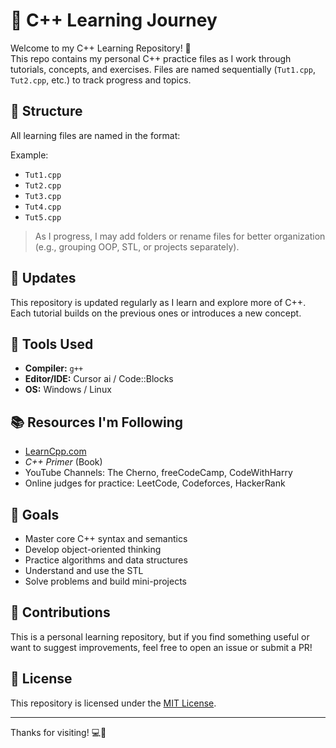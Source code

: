 # 📘 C++ Learning Journey

Welcome to my C++ Learning Repository! 🚀  
This repo contains my personal C++ practice files as I work through tutorials, concepts, and exercises. Files are named sequentially (`Tut1.cpp`, `Tut2.cpp`, etc.) to track progress and topics.

## 📂 Structure


All learning files are named in the format:


Example:
- `Tut1.cpp` 
- `Tut2.cpp` 
- `Tut3.cpp` 
- `Tut4.cpp` 
- `Tut5.cpp` 

> As I progress, I may add folders or rename files for better organization (e.g., grouping OOP, STL, or projects separately).

## 🔄 Updates

This repository is updated regularly as I learn and explore more of C++. Each tutorial builds on the previous ones or introduces a new concept.

## 🧰 Tools Used

- **Compiler:** `g++`
- **Editor/IDE:** Cursor ai / Code::Blocks
- **OS:** Windows / Linux

## 📚 Resources I'm Following

- [LearnCpp.com](https://www.learncpp.com)
- *C++ Primer* (Book)
- YouTube Channels: The Cherno, freeCodeCamp, CodeWithHarry
- Online judges for practice: LeetCode, Codeforces, HackerRank

## 🎯 Goals

- Master core C++ syntax and semantics
- Develop object-oriented thinking
- Practice algorithms and data structures
- Understand and use the STL
- Solve problems and build mini-projects

## 🤝 Contributions

This is a personal learning repository, but if you find something useful or want to suggest improvements, feel free to open an issue or submit a PR!

## 📄 License

This repository is licensed under the [MIT License](LICENSE).

---

Thanks for visiting! 💻🚀  


